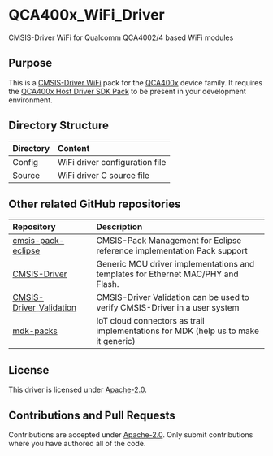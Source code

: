 # QCA400x_WiFi_Driver
CMSIS-Driver WiFi for Qualcomm QCA4002/4 based WiFi modules

## Purpose
This is a [CMSIS-Driver WiFi](https://arm-software.github.io/CMSIS_5/Driver/html/group__wifi__interface__gr.html)
pack for the [QCA400x](https://www.qualcomm.com/media/documents/files/qca400x-product-brief.pdf) device family.
It requires the [QCA400x Host Driver SDK Pack](https://github.com/MDK-Packs/QCA400x_Host_Driver_SDK) to be present
in your development environment.

## Directory Structure

| Directory  | Content                                                   |                
|:-----------|:--------------------------------------------------------- |
| Config     | WiFi driver configuration file                 |
| Source     | WiFi driver C source file                 |

## Other related GitHub repositories

| Repository                  | Description                                               |                
|:--------------------------- |:--------------------------------------------------------- |
| [cmsis-pack-eclipse](https://github.com/ARM-software/cmsis-pack-eclipse)    |  CMSIS-Pack Management for Eclipse reference implementation Pack support  |
| [CMSIS-Driver](https://github.com/arm-software/CMSIS-Driver)                | Generic MCU driver implementations and templates for Ethernet MAC/PHY and Flash.  |
| [CMSIS-Driver_Validation](https://github.com/ARM-software/CMSIS-Driver_Validation) | CMSIS-Driver Validation can be used to verify CMSIS-Driver in a user system |
| [mdk-packs](https://github.com/mdk-packs)                                   | IoT cloud connectors as trail implementations for MDK (help us to make it generic)|
 
## License
This driver is licensed under [Apache-2.0](License.txt).

## Contributions and Pull Requests
Contributions are accepted under [Apache-2.0](License.txt). Only submit contributions where you have authored all of the code.
